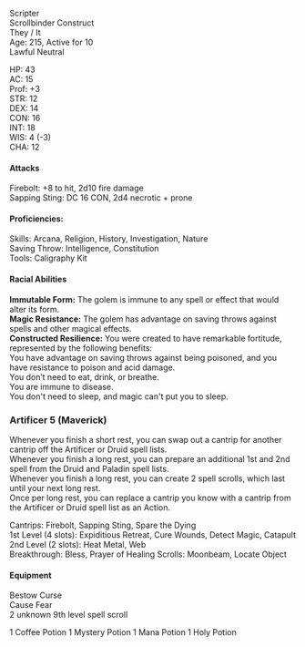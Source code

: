 Scripter \
Scrollbinder Construct \
They / It \
Age: 215, Active for 10 \
Lawful Neutral

HP: 43 \
AC: 15 \
Prof: +3 \
STR: 12 \
DEX: 14 \
CON: 16 \
INT: 18 \
WIS: 4 (-3) \
CHA: 12

#### Attacks
Firebolt: +8 to hit, 2d10 fire damage \
Sapping Sting: DC 16 CON, 2d4 necrotic + prone

#### Proficiencies:
Skills: Arcana, Religion, History, Investigation, Nature \
Saving Throw: Intelligence, Constitution \
Tools: Caligraphy Kit

#### Racial Abilities
**Immutable Form:** The golem is immune to any spell or effect that would alter its form. \
**Magic Resistance:** The golem has advantage on saving throws against spells and other magical effects. \
**Constructed Resilience:** You were created to have remarkable fortitude, represented by the following benefits: \
You have advantage on saving throws against being poisoned, and you have resistance to poison and acid damage. \
You don’t need to eat, drink, or breathe. \
You are immune to disease. \
You don't need to sleep, and magic can't put you to sleep.


### Artificer 5 (Maverick)
Whenever you finish a short rest, you can swap out a cantrip for another cantrip off the Artificer or Druid spell lists. \
Whenever you finish a long rest, you can prepare an additional 1st and 2nd spell from the Druid and Paladin spell lists. \
Whenever you finish a long rest, you can create 2 spell scrolls, which last until your next long rest. \
Once per long rest, you can replace a cantrip you know with a cantrip from the Artificer or Druid spell list as an Action. 

Cantrips: Firebolt, Sapping Sting, Spare the Dying \
1st Level (4 slots): Expiditious Retreat, Cure Wounds, Detect Magic, Catapult \
2nd Level (2 slots): Heat Metal, Web \
Breakthrough: Bless, Prayer of Healing
Scrolls: Moonbeam, Locate Object

#### Equipment
Bestow Curse \
Cause Fear \
2 unknown 9th level spell scroll

1 Coffee Potion
1 Mystery Potion
1 Mana Potion
1 Holy Potion
